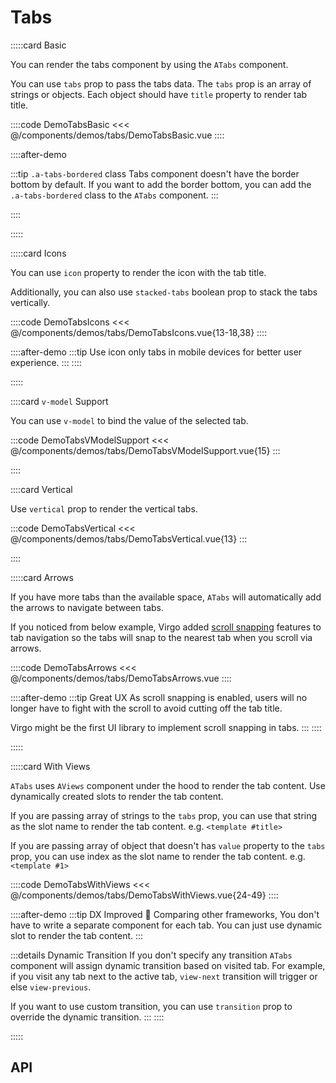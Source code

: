 <script lang="ts" setup>
import tabApi from '@virgo-ui/vue/component-meta/ATab.json';
import tabsApi from '@virgo-ui/vue/component-meta/ATabs.json';
</script>

# Tabs

<!-- 👉 Basic -->
:::::card Basic

You can render the tabs component by using the `ATabs` component.

You can use `tabs` prop to pass the tabs data. The `tabs` prop is an array of strings or objects. Each object should have `title` property to render tab title.

::::code DemoTabsBasic
<<< @/components/demos/tabs/DemoTabsBasic.vue
::::

::::after-demo

:::tip `.a-tabs-bordered` class
Tabs component doesn't have the border bottom by default. If you want to add the border bottom, you can add the `.a-tabs-bordered` class to the `ATabs` component.
:::

::::

:::::

<!-- 👉 Icons -->
:::::card Icons

You can use `icon` property to render the icon with the tab title.

Additionally, you can also use `stacked-tabs` boolean prop to stack the tabs vertically.

::::code DemoTabsIcons
<<< @/components/demos/tabs/DemoTabsIcons.vue{13-18,38}
::::

::::after-demo
:::tip
Use icon only tabs in mobile devices for better user experience.
:::
::::

:::::

<!-- 👉 `v-model` Support -->
::::card `v-model` Support

You can use `v-model` to bind the value of the selected tab.

:::code DemoTabsVModelSupport
<<< @/components/demos/tabs/DemoTabsVModelSupport.vue{15}
:::

::::

<!-- 👉 Vertical -->
::::card Vertical

Use `vertical` prop to render the vertical tabs.

:::code DemoTabsVertical
<<< @/components/demos/tabs/DemoTabsVertical.vue{13}
:::

::::

<!-- 👉 Arrows -->
:::::card Arrows

If you have more tabs than the available space, `ATabs` will automatically add the arrows to navigate between tabs.

If you noticed from below example, Virgo added [scroll snapping](https://developer.mozilla.org/en-US/docs/Web/CSS/CSS_Scroll_Snap/Basic_concepts) features to tab navigation so the tabs will snap to the nearest tab when you scroll via arrows.

::::code DemoTabsArrows
<<< @/components/demos/tabs/DemoTabsArrows.vue
::::

::::after-demo
:::tip Great UX
As scroll snapping is enabled, users will no longer have to fight with the scroll to avoid cutting off the tab title.

Virgo might be the first UI library to implement scroll snapping in tabs. <i class="i-fluent-emoji-sparkles"></i>
:::
::::

:::::

<!-- 👉 With Views -->
:::::card With Views

`ATabs` uses `AViews` component under the hood to render the tab content. Use dynamically created slots to render the tab content.

If you are passing array of strings to the `tabs` prop, you can use that string as the slot name to render the tab content. e.g. `<template #title>`

If you are passing array of object that doesn't has `value` property to the `tabs` prop, you can use index as the slot name to render the tab content. e.g. `<template #1>`

::::code DemoTabsWithViews
<<< @/components/demos/tabs/DemoTabsWithViews.vue{24-49}
::::

::::after-demo
:::tip DX Improved 🚀
Comparing other frameworks, You don't have to write a separate component for each tab. You can just use dynamic slot to render the tab content.
:::

:::details Dynamic Transition
If you don't specify any transition `ATabs` component will assign dynamic transition based on visited tab. For example, if you visit any tab next to the active tab, `view-next` transition will trigger or else `view-previous`.

If you want to use custom transition, you can use `transition` prop to override the dynamic transition.
:::
::::

:::::

<!-- 👉 Dynamic Tabs -->
<!-- ::::card Dynamic Tabs

description

:::code DemoTabsDynamicTabs
<<< @/components/demos/tabs/DemoTabsDynamicTabs.vue
:::

:::: -->

<!-- 👉 API -->
## API

<Api title="Tabs" :api="tabsApi" class="mb-8"></Api>
<Api title="Tab" :api="tabApi"></Api>
